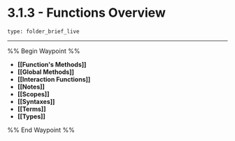 # 3.1.3 - Functions Overview
 
```ccard
type: folder_brief_live
```
 
---

%% Begin Waypoint %%
- **[[Function's Methods]]**
- **[[Global Methods]]**
- **[[Interaction Functions]]**
- **[[Notes]]**
- **[[Scopes]]**
- **[[Syntaxes]]**
- **[[Terms]]**
- **[[Types]]**

%% End Waypoint %%